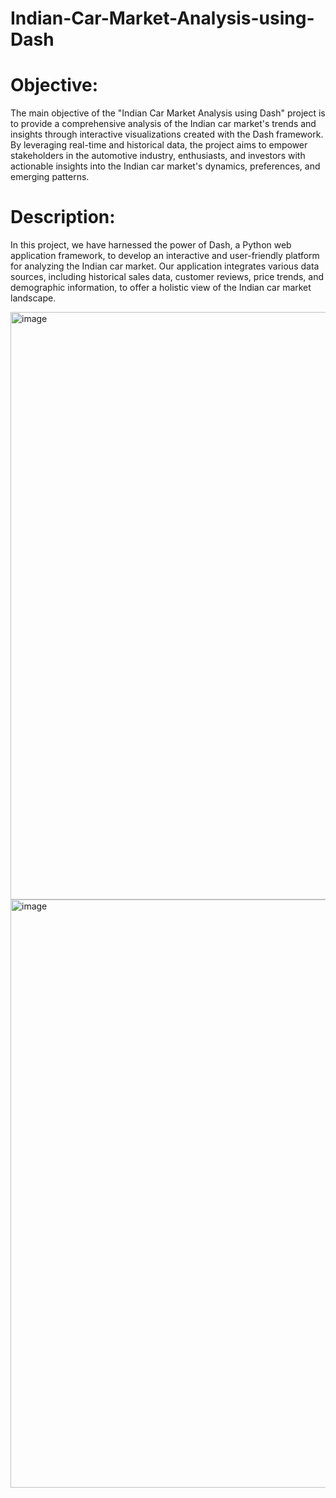 # Indian-Car-Market-Analysis-using-Dash

# Objective: 
The main objective of the "Indian Car Market Analysis using Dash" project is to provide a comprehensive analysis of the Indian car market's trends and insights through interactive visualizations created with the Dash framework. By leveraging real-time and historical data, the project aims to empower stakeholders in the automotive industry, enthusiasts, and investors with actionable insights into the Indian car market's dynamics, preferences, and emerging patterns.

# Description:

In this project, we have harnessed the power of Dash, a Python web application framework, to develop an interactive and user-friendly platform for analyzing the Indian car market. Our application integrates various data sources, including historical sales data, customer reviews, price trends, and demographic information, to offer a holistic view of the Indian car market landscape.


<img width="940" alt="image" src="https://github.com/shivanisriup/Indian-Car-Market-Analysis-using-Dash/assets/47216897/7ba1f1bb-77e2-4f33-ac86-7711f41d0e9d">

<img width="941" alt="image" src="https://github.com/shivanisriup/Indian-Car-Market-Analysis-using-Dash/assets/47216897/5cc4c154-88f0-432d-9b99-829dc5afa851">
